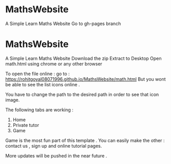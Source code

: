 # MathsWebsite
A Simple Learn Maths Website
Go to gh-pages branch


# MathsWebsite
A Simple Learn Maths Website
Download the zip
Extract to Desktop
Open math.html using chrome or any other browser

To open the file online : 
go to : 
https://rohitgoyal08071996.github.io/MathsWebsite/math.html
But you wont be able to see the list icons online .

You have to change the path to the desired path in order to see that icon image.

The following tabs are working : 
1) Home
2) Private tutor
3) Game

Game is the most fun part of this template . 
You can easily make the other : contact us , sign up and online tutorial pages.

More updates will be pushed in the near future . 
